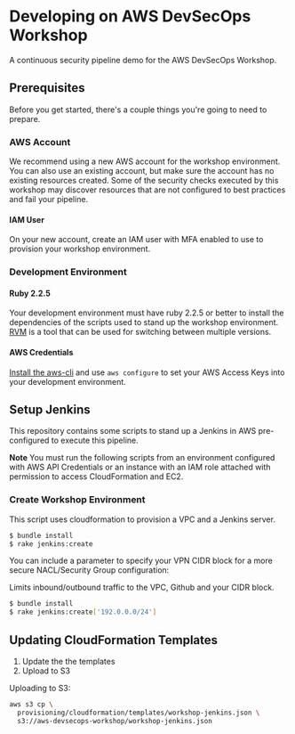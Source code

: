 # Developing on AWS DevSecOps Workshop
A continuous security pipeline demo for the AWS DevSecOps Workshop.

## Prerequisites
Before you get started, there's a couple things you're going to need to prepare.

### AWS Account
We recommend using a new AWS account for the workshop environment. You can also use an existing account, but make sure the account has no existing resources created. Some of the security checks executed by this workshop may discover resources that are not configured to best practices and fail your pipeline.

#### IAM User
On your new account, create an IAM user with MFA enabled to use to provision your workshop environment.

### Development Environment

#### Ruby 2.2.5
Your development environment must have ruby 2.2.5 or better to install the dependencies of the scripts used to stand up the workshop environment. [RVM](https://rvm.io/) is a tool that can be used for switching between multiple versions.

#### AWS Credentials
[Install the aws-cli](http://docs.aws.amazon.com/cli/latest/userguide/installing.html#install-bundle-other-os) and use `aws configure` to set your AWS Access Keys into your development environment.

## Setup Jenkins
This repository contains some scripts to stand up a Jenkins in AWS pre-configured to execute this pipeline.

**Note** You must run the following scripts from an environment configured with AWS API Credentials or an instance with an IAM role attached with permission to access CloudFormation and EC2.

### Create Workshop Environment
This script uses cloudformation to provision a VPC and a Jenkins server.

```bash
$ bundle install
$ rake jenkins:create
```

You can include a parameter to specify your VPN CIDR block for a more secure NACL/Security Group configuration:

Limits inbound/outbound traffic to the VPC, Github and your CIDR block.
```bash
$ bundle install
$ rake jenkins:create['192.0.0.0/24']
```

## Updating CloudFormation Templates

1. Update the  the templates
2. Upload to S3

Uploading to S3:
```bash
aws s3 cp \
  provisioning/cloudformation/templates/workshop-jenkins.json \
  s3://aws-devsecops-workshop/workshop-jenkins.json
```
